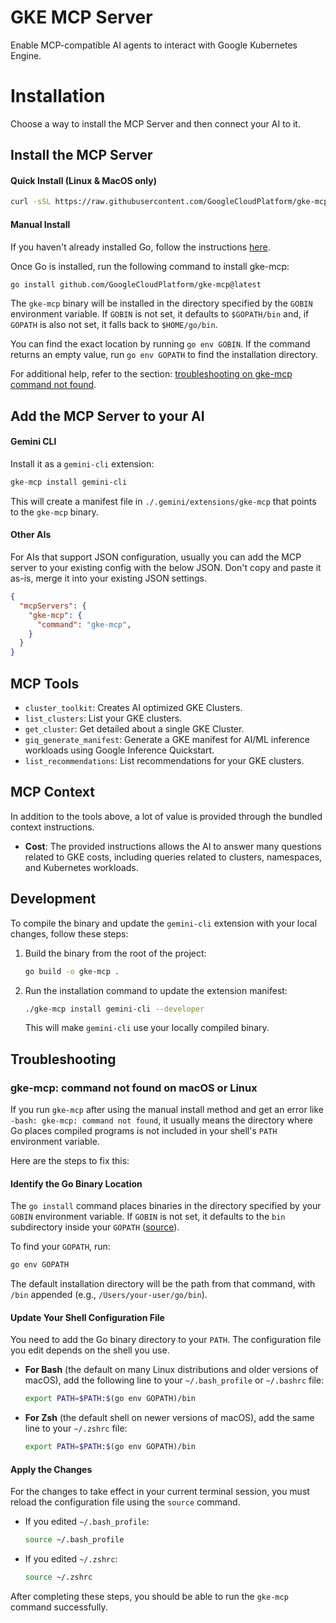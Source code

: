 # GKE MCP Server

Enable MCP-compatible AI agents to interact with Google Kubernetes Engine.

# Installation

Choose a way to install the MCP Server and then connect your AI to it.

## Install the MCP Server

#### Quick Install (Linux & MacOS only)

```sh
curl -sSL https://raw.githubusercontent.com/GoogleCloudPlatform/gke-mcp/main/install.sh | bash
```

#### Manual Install

If you haven't already installed Go, follow the instructions [here](https://go.dev/doc/install).

Once Go is installed, run the following command to install gke-mcp:


```sh
go install github.com/GoogleCloudPlatform/gke-mcp@latest
```

The `gke-mcp` binary will be installed in the directory specified by the `GOBIN` environment variable. If `GOBIN` is not set, it defaults to `$GOPATH/bin` and, if `GOPATH` is also not set, it falls back to `$HOME/go/bin`.

You can find the exact location by running `go env GOBIN`. If the command returns an empty value, run `go env GOPATH` to find the installation directory.

For additional help, refer to the section: [troubleshooting on gke-mcp command not found](#gke-mcp-command-not-found-on-macos-or-linux).

## Add the MCP Server to your AI

#### Gemini CLI

Install it as a `gemini-cli` extension:

```sh
gke-mcp install gemini-cli
```

This will create a manifest file in `./.gemini/extensions/gke-mcp` that points to the `gke-mcp` binary.

#### Other AIs

For AIs that support JSON configuration, usually you can add the MCP server to your existing config with the below JSON. Don't copy and paste it as-is, merge it into your existing JSON settings.

```json
{
  "mcpServers": {
    "gke-mcp": {
      "command": "gke-mcp",
    }
  }
}
```

## MCP Tools

- `cluster_toolkit`: Creates AI optimized GKE Clusters.
- `list_clusters`: List your GKE clusters.
- `get_cluster`: Get detailed about a single GKE Cluster.
- `giq_generate_manifest`: Generate a GKE manifest for AI/ML inference workloads using Google Inference Quickstart.
- `list_recommendations`: List recommendations for your GKE clusters.

## MCP Context 

In addition to the tools above, a lot of value is provided through the bundled context instructions.

- **Cost**: The provided instructions allows the AI to answer many questions related to GKE costs, including queries related to clusters, namespaces, and Kubernetes workloads.

## Development

To compile the binary and update the `gemini-cli` extension with your local changes, follow these steps:

1.  Build the binary from the root of the project:

    ```sh
    go build -o gke-mcp .
    ```

2.  Run the installation command to update the extension manifest:

    ```sh
    ./gke-mcp install gemini-cli --developer
    ```

    This will make `gemini-cli` use your locally compiled binary.

## Troubleshooting

### gke-mcp: command not found on macOS or Linux

If you run `gke-mcp` after using the manual install method and get an error like `-bash: gke-mcp: command not found`, it usually means the directory where Go places compiled programs is not included in your shell's `PATH` environment variable.

Here are the steps to fix this:

#### Identify the Go Binary Location

The `go install` command places binaries in the directory specified by your `GOBIN` environment variable. If `GOBIN` is not set, it defaults to the `bin` subdirectory inside your `GOPATH` ([source](https://go.dev/doc/install)).

To find your `GOPATH`, run:

```sh
go env GOPATH
```

The default installation directory will be the path from that command, with `/bin` appended (e.g., `/Users/your-user/go/bin`).

#### Update Your Shell Configuration File

You need to add the Go binary directory to your `PATH`. The configuration file you edit depends on the shell you use.

- **For Bash** (the default on many Linux distributions and older versions of macOS), add the following line to your `~/.bash_profile` or `~/.bashrc` file:

  ```sh
  export PATH=$PATH:$(go env GOPATH)/bin
  ```

- **For Zsh** (the default shell on newer versions of macOS), add the same line to your `~/.zshrc` file:

  ```sh
  export PATH=$PATH:$(go env GOPATH)/bin
  ```

#### Apply the Changes

For the changes to take effect in your current terminal session, you must reload the configuration file using the `source` command.

- If you edited `~/.bash_profile`:

  ```sh
  source ~/.bash_profile
  ```

- If you edited `~/.zshrc`:

  ```sh
  source ~/.zshrc
  ```

After completing these steps, you should be able to run the `gke-mcp` command successfully.
